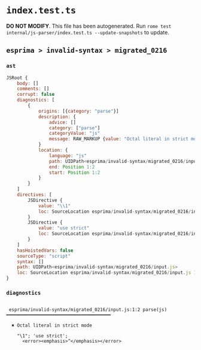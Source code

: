 # `index.test.ts`

**DO NOT MODIFY**. This file has been autogenerated. Run `rome test internal/js-parser/index.test.ts --update-snapshots` to update.

## `esprima > invalid-syntax > migrated_0216`

### `ast`

```javascript
JSRoot {
	body: []
	comments: []
	corrupt: false
	diagnostics: [
		{
			origins: [{category: "parse"}]
			description: {
				advice: []
				category: ["parse"]
				categoryValue: "js"
				message: RAW_MARKUP {value: "Octal literal in strict mode"}
			}
			location: {
				language: "js"
				path: UIDPath<esprima/invalid-syntax/migrated_0216/input.js>
				end: Position 1:2
				start: Position 1:2
			}
		}
	]
	directives: [
		JSDirective {
			value: "\\1"
			loc: SourceLocation esprima/invalid-syntax/migrated_0216/input.js 1:0-1:5
		}
		JSDirective {
			value: "use strict"
			loc: SourceLocation esprima/invalid-syntax/migrated_0216/input.js 1:6-1:19
		}
	]
	hasHoistedVars: false
	sourceType: "script"
	syntax: []
	path: UIDPath<esprima/invalid-syntax/migrated_0216/input.js>
	loc: SourceLocation esprima/invalid-syntax/migrated_0216/input.js 1:0-2:0
}
```

### `diagnostics`

```

 esprima/invalid-syntax/migrated_0216/input.js:1:2 parse(js) ━━━━━━━━━━━━━━━━━━━━━━━━━━━━━━━━━━━━━━━

  ✖ Octal literal in strict mode

    "\1"; 'use strict';
      <error><emphasis>^</emphasis></error>


```
